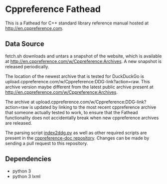 Cppreference Fathead
===========================

This is a Fathead for C++ standard library reference manual hosted at http://en.cppreference.com.

Data Source
-----------

fetch.sh downloads and untars a snapshot of the website, which is available at
http://en.cppreference.com/w/Cppreference:Archives. A new snapshot is released periodically.

The location of the newest archive that is tested for DuckDuckGo is upload.cppreference.com/w/Cppreference:DDG-link?action=raw.
This archive version maybe different from the latest public archive present at http://en.cppreference.com/w/Cppreference:Archives.

The archive at upload.cppreference.com/w/Cppreference:DDG-link?action=raw is updated by linking to the most recent cppreference archive that someone actually tested to work, to ensure that the Fathead functionality does not accidentally break when new cppreference archives are released.

The parsing script [index2ddg.py](https://github.com/p12tic/cppreference-doc/blob/master/index2ddg.py) as well as other required scripts are present in the [cppreference-doc repository](https://github.com/p12tic/cppreference-doc). Changes can be made by sending a pull request to this repository.

Dependencies
------------

* python 3
* python 3 lxml